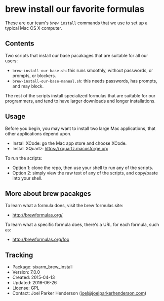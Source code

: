 # brew install our favorite formulas

These are our team's `brew install` commands that we use to set up a typical Mac OS X computer.

## Contents

Two scripts that install our base pacakages that are suitable for all our users:

  * `brew-install-our-base.sh`: this runs smoothly, without passwords, or prompts, or blockers.
  * `brew-install-our-base-manual.sh`: this needs passwords, has prompts, and may block.

The rest of the scripts install specialized formulas that are suitable for our programmers, and tend to have larger downloads and longer installations.

## Usage

Before you begin, you may want to install two large Mac applications, that other applications depend upon.

  * Install XCode: go the Mac app store and choose XCode.
  * Install XQuartz: https://xquartz.macosforge.org

To run the scripts:

  * Option 1: clone the repo, then use your shell to run any of the scripts.
  * Option 2: simply view the raw text of any of the scripts, and copy/paste into your shell.

## More about brew pacakges

To learn what a formula does, visit the brew formulas site:

  * http://brewformulas.org/

To learn what a specific formula does, there's a URL for each formula, such as:

  * http://brewformulas.org/foo

## Tracking

  * Package: sixarm_brew_install
  * Version: 7.0.0
  * Created: 2015-04-13
  * Updated: 2016-06-26
  * License: GPL
  * Contact: Joel Parker Henderson (joel@joelparkerhenderson.com)
